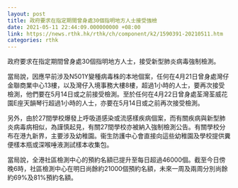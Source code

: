 ```yaml
---
layout: post
title: 政府要求在指定期間曾身處30個指明地方人士接受強檢
date: 2021-05-11 22:44:09.000000000 +08:00
link: https://news.rthk.hk/rthk/ch/component/k2/1590391-20210511.htm
categories: rthk
---
```


政府要求在指定期間曾身處30個指明地方人士，接受新型肺炎病毒強制檢測。

當局說，因應早前涉及N501Y變種病毒株的本地個案，任何在4月21日曾身處灣仔金聯商業中心13樓，以及灣仔入境事務大樓8樓，超過1小時的人士，要再次接受檢測，他們要在5月14日或之前接受檢測。至於任何在4月22日曾身處荃灣荃威花園E座天韻琴行超過1小時的人士，亦要在5月14日或之前再次接受檢測。

另外，由於27間學校爆發上呼吸道感染或流感樣疾病個案，而有關疾病與新型肺炎病毒病相似，為謹慎起見，有關27間學校亦被納入強制檢測公告。有關學校分布在港九新界，主要涉及幼稚園。衞生防護中心會直接向這些幼稚園及學校提供糞便樣本瓶或深喉唾液測試樣本收集包。

當局說，全港社區檢測中心的預約名額已提升至每日超過46000個。截至今日傍晚6時，社區檢測中心在明日尚餘約21000個預約名額，未來一周及兩周分別尚餘約69%及81%預約名額。
